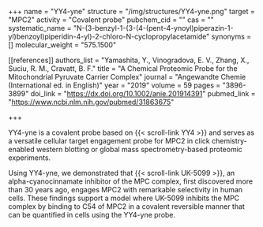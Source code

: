 +++
name = "YY4-yne"
structure = "/img/structures/YY4-yne.png"
target = "MPC2"
activity = "Covalent probe"
pubchem_cid = ""
cas = ""
systematic_name = "N-(3-benzyl-1-(3-(4-(pent-4-ynoyl)piperazin-1-yl)benzoyl)piperidin-4-yl)-2-chloro-N-cyclopropylacetamide"
synonyms = []
molecular_weight = "575.1500"

[[references]]
authors_list = "Yamashita, Y., Vinogradova, E. V., Zhang, X., Suciu, R. M., Cravatt, B. F."
title = "A Chemical Proteomic Probe for the Mitochondrial Pyruvate Carrier Complex"
journal = "Angewandte Chemie (International ed. in English)"
year = "2019"
volume = 59
pages = "3896-3899"
doi_link = "https://dx.doi.org/10.1002/anie.201914391"
pubmed_link = "https://www.ncbi.nlm.nih.gov/pubmed/31863675"

+++

YY4-yne is a covalent probe based on {{< scroll-link YY4 >}} and serves as a versatile cellular target engagement probe for MPC2 in click chemistry-enabled western blotting or global mass spectrometry-based proteomic experiments.

Using YY4-yne, we demonstrated that {{< scroll-link UK-5099 >}}, an alpha-cyanocinnamate inhibitor of the MPC complex, first discovered more than 30 years ago, engages MPC2 with remarkable selectivity in human cells. These findings support a model where UK-5099 inhibits the MPC complex by binding to C54 of MPC2 in a covalent reversible manner that can be quantified in cells using the YY4-yne probe.

